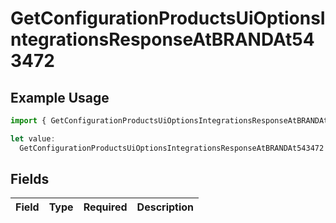 # GetConfigurationProductsUiOptionsIntegrationsResponseAtBRANDAt543472

## Example Usage

```typescript
import { GetConfigurationProductsUiOptionsIntegrationsResponseAtBRANDAt543472 } from "@vercel/sdk/models/getconfigurationproductsop.js";

let value:
  GetConfigurationProductsUiOptionsIntegrationsResponseAtBRANDAt543472 = {};
```

## Fields

| Field       | Type        | Required    | Description |
| ----------- | ----------- | ----------- | ----------- |